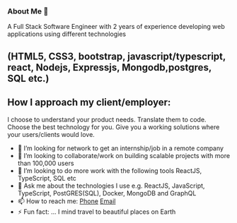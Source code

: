 ### About Me 👋
A Full Stack Software Engineer with 2 years of experience developing web applications using different technologies
## (HTML5, CSS3, bootstrap, javascript/typescript, react, Nodejs, Expressjs, Mongodb,postgres, SQL etc.)

 ## How I approach my client/employer:
I choose to understand your product needs. Translate them to code. Choose the best technology for you. Give you a working solutions where your users/clients would love.

- 🤔 I’m looking for network to get an internship/job in a remote company 
- 👯 I’m looking to collaborate/work on building scalable projects with more than 100,000 users
- 👯 I’m looking to do more work with the following tools ReactJS, TypeScript, SQL etc
- 💬 Ask me about the technologies I use e.g. ReactJS, JavaScript, TypeScript, PostGRES(SQL), Docker, MongoDB and GraphQL
- 📫 How to reach me: [Phone](https://folusobuilds.tech/#:~:text=CALL%3A-,%2B234%20807%20651%208353,-GMAIL%3A)  [Email](https://folusobuilds.tech/#:~:text=foluso.kayode.ng%40gmail.com) 
- ⚡ Fun fact: ... I mind travel to beautiful places on Earth

